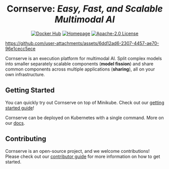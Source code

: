 <div align="center">
<h1>Cornserve: <i>Easy, Fast, and Scalable Multimodal AI</i></h1>

[![Docker Hub](https://custom-icon-badges.demolab.com/badge/Docker-cornserve-1D63ED.svg?logo=docker&logoColor=white)](https://hub.docker.com/r/cornserve/gateway)
[![Homepage](https://custom-icon-badges.demolab.com/badge/Docs-cornserve.ai-dddddd.svg?logo=home&logoColor=white&logoSource=feather)](https://cornserve.ai/)
[![Apache-2.0 License](https://custom-icon-badges.herokuapp.com/github/license/cornserve-ai/cornserve?logo=law)](/LICENSE)
</div>

https://github.com/user-attachments/assets/6dd12ad6-2307-4457-ae70-96e1cecc5ece

Cornserve is an execution platform for multimodal AI.
Split complex models into smaller separately scalable components (**model fission**) and share common components across multiple applications (**sharing**), all on your own infrastructure.


## Getting Started

You can quickly try out Cornserve on top of Minikube. Check out our [getting started guide](https://cornserve.ai/getting_started/)!

Cornserve can be deployed on Kubernetes with a single command. More on our [docs](https://cornserve.ai/getting_started/).


## Contributing

Cornserve is an open-source project, and we welcome contributions!
Please check out our [contributor guide](https://cornserve.ai/contributor_guide/) for more information on how to get started.
